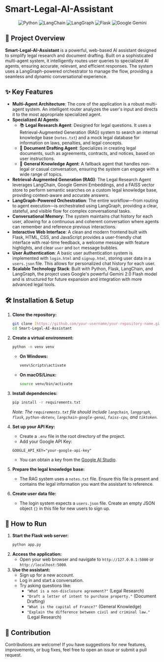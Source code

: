 # Smart-Legal-AI-Assistant

<p align="center">
  <img src="https://img.shields.io/badge/Python-3776AB?style=for-the-badge&logo=python&logoColor=white" alt="Python">
  <img src="https://img.shields.io/badge/LangChain-0.1.16-blueviolet?style=for-the-badge" alt="LangChain">
  <img src="https://img.shields.io/badge/LangGraph-0.0.30-orange?style=for-the-badge" alt="LangGraph">
  <img src="https://img.shields.io/badge/Flask-000000?style=for-the-badge&logo=flask&logoColor=white" alt="Flask">
  <img src="https://img.shields.io/badge/Google_Gemini-2.0-F9A52A?style=for-the-badge&logo=google&logoColor=white" alt="Google Gemini">
</p>

## 🌟 Project Overview

**Smart-Legal-AI-Assistant** is a powerful, web-based AI assistant designed to simplify legal research and document drafting. Built on a sophisticated multi-agent system, it intelligently routes user queries to specialized AI agents, ensuring accurate, relevant, and efficient responses. The system uses a LangGraph-powered orchestrator to manage the flow, providing a seamless and dynamic conversational experience.

## ✨ Key Features

- **Multi-Agent Architecture**: The core of the application is a robust multi-agent system. An intelligent router analyzes the user's input and directs it to the most appropriate specialized agent.
- **Specialized AI Agents**:
    - 📚 **Legal Research Agent**: Designed for legal questions. It uses a Retrieval-Augmented Generation (RAG) system to search an internal knowledge base (`notes.txt`) and a mock legal database for information on laws, penalties, and legal concepts.
    - 📝 **Document Drafting Agent**: Specializes in creating legal documents, such as agreements, contracts, and notices, based on user instructions.
    - 🧠 **General Knowledge Agent**: A fallback agent that handles non-legal or casual conversation, ensuring the system can engage with a wide range of topics.
- **Retrieval-Augmented Generation (RAG)**: The Legal Research Agent leverages LangChain, Google Gemini Embeddings, and a FAISS vector store to perform semantic searches on a custom legal knowledge base, providing context-aware and accurate answers.
- **LangGraph-Powered Orchestration**: The entire workflow—from routing to agent execution—is orchestrated using LangGraph, providing a clear, stateful, and visible flow for complex conversational tasks.
- **Conversational Memory**: The system maintains chat history for each user, allowing for a continuous and coherent conversation where agents can remember and reference previous interactions.
- **Interactive Web Interface**: A clean and modern frontend built with Flask, HTML, CSS, and JavaScript provides a user-friendly chat interface with real-time feedback, a welcome message with feature highlights, and clear `user` and `bot` message bubbles.
- **User Authentication**: A basic user authentication system is implemented with `login.html` and `signup.html`, storing user data in a `users.json` file. This allows for personalized chat history for each user.
- **Scalable Technology Stack**: Built with Python, Flask, LangChain, and LangGraph, the project uses Google's powerful Gemini 2.0 Flash model and is structured for future expansion and integration with more advanced legal tools.



## 🛠️ Installation & Setup

1.  **Clone the repository:**
    ```bash
    git clone [https://github.com/your-username/your-repository-name.git](https://github.com/your-username/your-repository-name.git)
    cd Smart-Legal-AI-Assistant
    ```

2.  **Create a virtual environment:**
    ```bash
    python -m venv venv
    ```
    -   **On Windows:**
        ```bash
        venv\Scripts\activate
        ```
    -   **On macOS/Linux:**
        ```bash
        source venv/bin/activate
        ```

3.  **Install dependencies:**
    ```bash
    pip install -r requirements.txt
    ```
    *Note: The `requirements.txt` file should include `langchain`, `langgraph`, `flask`, `python-dotenv`, `langchain-google-genai`, `faiss-cpu`, and `tiktoken`.*

4.  **Set up your API Key:**
    -   Create a `.env` file in the root directory of the project.
    -   Add your Google API Key:
    ```
    GOOGLE_API_KEY="your-google-api-key"
    ```
    -   You can obtain a key from the [Google AI Studio](https://aistudio.google.com/app/apikey).

5.  **Prepare the legal knowledge base:**
    -   The RAG system uses a `notes.txt` file. Ensure this file is present and contains the legal information you want the assistant to reference.

6.  **Create user data file:**
    -   The login system expects a `users.json` file. Create an empty JSON object `{}` in this file for new users to sign up.

## 🚀 How to Run

1.  **Start the Flask web server:**
    ```bash
    python app.py
    ```
2.  **Access the application:**
    -   Open your web browser and navigate to `http://127.0.0.1:5000` or `http://localhost:5000`.
3.  **Use the assistant:**
    -   Sign up for a new account.
    -   Log in and start a conversation.
    -   Try asking questions like:
        -   `"What is a non-disclosure agreement?"` (Legal Research)
        -   `"Draft a letter of intent to purchase property."` (Document Drafting)
        -   `"What is the capital of France?"` (General Knowledge)
        -   `"Explain the difference between civil and criminal law."` (Legal Research)

## 🤝 Contribution

Contributions are welcome! If you have suggestions for new features, improvements, or bug fixes, feel free to open an issue or submit a pull request.
